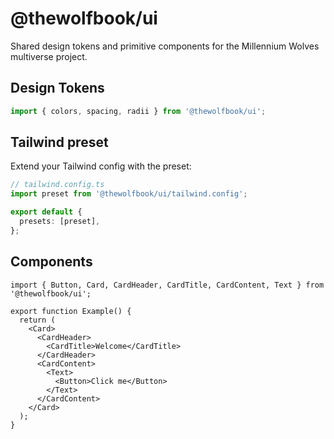 # @thewolfbook/ui

Shared design tokens and primitive components for the Millennium Wolves multiverse project.

## Design Tokens

```ts
import { colors, spacing, radii } from '@thewolfbook/ui';
```

## Tailwind preset

Extend your Tailwind config with the preset:

```ts
// tailwind.config.ts
import preset from '@thewolfbook/ui/tailwind.config';

export default {
  presets: [preset],
};
```

## Components

```tsx
import { Button, Card, CardHeader, CardTitle, CardContent, Text } from '@thewolfbook/ui';

export function Example() {
  return (
    <Card>
      <CardHeader>
        <CardTitle>Welcome</CardTitle>
      </CardHeader>
      <CardContent>
        <Text>
          <Button>Click me</Button>
        </Text>
      </CardContent>
    </Card>
  );
}
```

